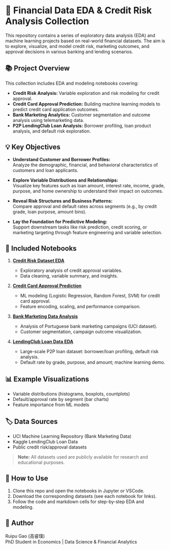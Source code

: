 # 🏦 Financial Data EDA & Credit Risk Analysis Collection

This repository contains a series of exploratory data analysis (EDA) and machine learning projects based on real-world financial datasets. The aim is to explore, visualize, and model credit risk, marketing outcomes, and approval decisions in various banking and lending scenarios.

## 📚 Project Overview

This collection includes EDA and modeling notebooks covering:

- **Credit Risk Analysis:** Variable exploration and risk modeling for credit approval.
- **Credit Card Approval Prediction:** Building machine learning models to predict credit card application outcomes.
- **Bank Marketing Analytics:** Customer segmentation and outcome analysis using telemarketing data.
- **P2P LendingClub Loan Analysis:** Borrower profiling, loan product analysis, and default risk exploration.

## 💡 Key Objectives

- **Understand Customer and Borrower Profiles:**  
  Analyze the demographic, financial, and behavioral characteristics of customers and loan applicants.

- **Explore Variable Distributions and Relationships:**  
  Visualize key features such as loan amount, interest rate, income, grade, purpose, and home ownership to understand their impact on outcomes.

- **Reveal Risk Structures and Business Patterns:**  
  Compare approval and default rates across segments (e.g., by credit grade, loan purpose, amount bins).

- **Lay the Foundation for Predictive Modeling:**  
  Support downstream tasks like risk prediction, credit scoring, or marketing targeting through feature engineering and variable selection.

## 📝 Included Notebooks

1. [**Credit Risk Dataset EDA**](./01_credit_eda.ipynb)  
   - Exploratory analysis of credit approval variables.
   - Data cleaning, variable summary, and insights.

2. [**Credit Card Approval Prediction**](./02_credit_approval_ml_pipline.ipynb)
   - ML modeling (Logistic Regression, Random Forest, SVM) for credit card approval.
   - Feature encoding, scaling, and performance comparison.

3. [**Bank Marketing Data Analysis**](./03_EDA_bank_marketing.ipynb)
   - Analysis of Portuguese bank marketing campaigns (UCI dataset).
   - Customer segmentation, campaign outcome visualization.

4. [**LendingClub Loan Data EDA**](./04_lendingclub_loan_analysis.ipynb)
   - Large-scale P2P loan dataset: borrower/loan profiling, default risk analysis.
   - Default rate by grade, purpose, and amount; machine learning demo.

## 📊 Example Visualizations

- Variable distributions (histograms, boxplots, countplots)
- Default/approval rate by segment (bar charts)
- Feature importance from ML models

## 🏷️ Data Sources

- UCI Machine Learning Repository (Bank Marketing Data)
- Kaggle LendingClub Loan Data
- Public credit risk/approval datasets

> **Note:** All datasets used are publicly available for research and educational purposes.

## 🚀 How to Use

1. Clone this repo and open the notebooks in Jupyter or VSCode.
2. Download the corresponding datasets (see each notebook for links).
3. Follow the code and markdown cells for step-by-step EDA and modeling.

## 👤 Author

Ruipu Gao (高睿璞)  
PhD Student in Economics | Data Science & Financial Analytics

